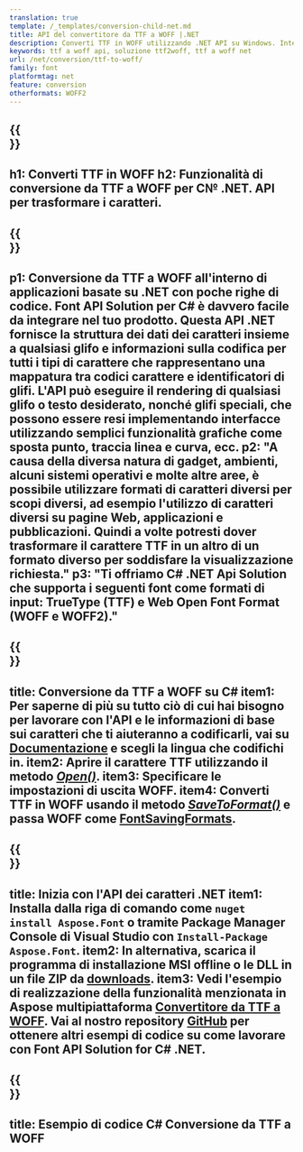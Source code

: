 ```yaml
---
translation: true
template: /_templates/conversion-child-net.md
title: API del convertitore da TTF a WOFF |.NET
description: Converti TTF in WOFF utilizzando .NET API su Windows. Integra questa funzionalità nativa di conversione dei caratteri da TTF a WOFF nella tua soluzione.
keywords: ttf a woff api, soluzione ttf2woff, ttf a woff net
url: /net/conversion/ttf-to-woff/
family: font
platformtag: net
feature: conversion
otherformats: WOFF2
---
```


{{<section banner>}}
---
h1: Converti TTF in WOFF
h2: Funzionalità di conversione da TTF a WOFF per C№ .NET. API per trasformare i caratteri.
---

{{<section overview>}}
---
p1: Conversione da TTF a WOFF all'interno di applicazioni basate su .NET con poche righe di codice. Font API Solution per С# è davvero facile da integrare nel tuo prodotto. Questa API .NET fornisce la struttura dei dati dei caratteri insieme a qualsiasi glifo e informazioni sulla codifica per tutti i tipi di carattere che rappresentano una mappatura tra codici carattere e identificatori di glifi. L'API può eseguire il rendering di qualsiasi glifo o testo desiderato, nonché glifi speciali, che possono essere resi implementando interfacce utilizzando semplici funzionalità grafiche come sposta punto, traccia linea e curva, ecc.
p2: "A causa della diversa natura di gadget, ambienti, alcuni sistemi operativi e molte altre aree, è possibile utilizzare formati di caratteri diversi per scopi diversi, ad esempio l'utilizzo di caratteri diversi su pagine Web, applicazioni e pubblicazioni. Quindi a volte potresti dover trasformare il carattere TTF in un altro di un formato diverso per soddisfare la visualizzazione richiesta."
p3: "Ti offriamo С# .NET Api Solution che supporta i seguenti font come formati di input: TrueType (TTF) e Web Open Font Format (WOFF e WOFF2)."
---

{{<section feature1>}}
---
title: Conversione da TTF a WOFF su C#
item1: Per saperne di più su tutto ciò di cui hai bisogno per lavorare con l'API e le informazioni di base sui caratteri che ti aiuteranno a codificarli, vai su [Documentazione](https://docs.aspose.com/font/) e scegli la lingua che codifichi in.
item2: Aprire il carattere TTF utilizzando il metodo [*Open()*](https://reference.aspose.com/font/net/aspose.font/font/open/).
item3: Specificare le impostazioni di uscita WOFF.
item4: Converti TTF in WOFF usando il metodo [*SaveToFormat()*](https://reference.aspose.com/font/net/aspose.font/font/savetoformat/) e passa WOFF come [FontSavingFormats](https://reference.aspose.com/font/net/aspose.font/fontsavingformats/).
---

{{<section feature2>}}
---
title: Inizia con l'API dei caratteri .NET
item1: Installa dalla riga di comando come ```nuget install Aspose.Font``` o tramite Package Manager Console di Visual Studio con ```Install-Package Aspose.Font```.
item2: In alternativa, scarica il programma di installazione MSI offline o le DLL in un file ZIP da [downloads](https://releases.aspose.com/font/net/).
item3: Vedi l'esempio di realizzazione della funzionalità menzionata in Aspose  multipiattaforma [Convertitore da TTF a WOFF](https://products.aspose.app/font/conversion/ttf-to-woff). Vai al nostro repository [GitHub](https://github.com/aspose-font/Aspose.Font-Documentation/tree/master/net-examples) per ottenere altri esempi di codice su come lavorare con Font API Solution for C# .NET.
---

{{<section codeexample>}}
---
title: Esempio di codice C# Conversione da TTF a WOFF
---